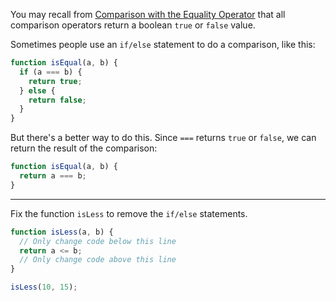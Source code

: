 You may recall from [Comparison with the Equality Operator](https://www.freecodecamp.org/learn/javascript-algorithms-and-data-structures/basic-javascript/comparison-with-the-equality-operator) that all comparison operators return a boolean `true` or `false` value.

Sometimes people use an `if/else` statement to do a comparison, like this:

```jsx
function isEqual(a, b) {
  if (a === b) {
    return true;
  } else {
    return false;
  }
}
```

But there's a better way to do this. Since `===` returns `true` or `false`, we can return the result of the comparison:

```jsx
function isEqual(a, b) {
  return a === b;
}
```

---

Fix the function `isLess` to remove the `if/else` statements.

```jsx
function isLess(a, b) {
  // Only change code below this line
  return a <= b;
  // Only change code above this line
}

isLess(10, 15);
```
